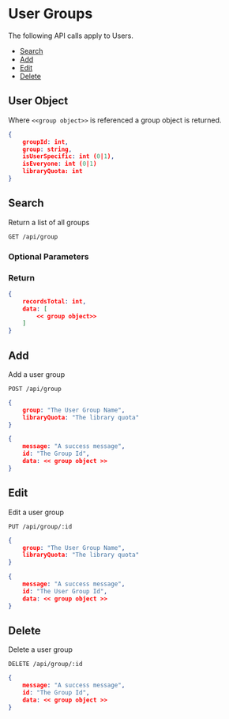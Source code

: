 <!--toc=api-->
# User Groups
The following API calls apply to Users.

*   [Search](#groupSearch)
*   [Add](#groupAdd)
*   [Edit](#groupEdit)
*   [Delete](#groupDelete)

## User Object
Where `<<group object>>` is referenced a group object is returned.

```json
{
	groupId: int,
	group: string,
	isUserSpecific: int (0|1),
	isEveryone: int (0|1)
	libraryQuota: int
}
```

## Search
<a name="groupSearch"></a>

Return a list of all groups

`GET /api/group`

### Optional Parameters

### Return

```json
{
	recordsTotal: int,
	data: [
		<< group object>>
	]
}
```

## Add
<a name="add"></a>
Add a user group

`POST /api/group`

```json
{
	group: "The User Group Name",
	libraryQuota: "The library quota"
}
```

```json
{
	message: "A success message",
	id: "The Group Id",
	data: << group object >>
}
```

## Edit
<a name="edit"></a>
Edit a user group

`PUT /api/group/:id`

```json
{
	group: "The User Group Name",
	libraryQuota: "The library quota"
}
```


```json
{
	message: "A success message",
	id: "The User Group Id",
	data: << group object >>
}
```

## Delete
<a name="delete"></a>
Delete a user group

`DELETE /api/group/:id`

```json
{
	message: "A success message",
	id: "The Group Id",
	data: << group object >>
}
```